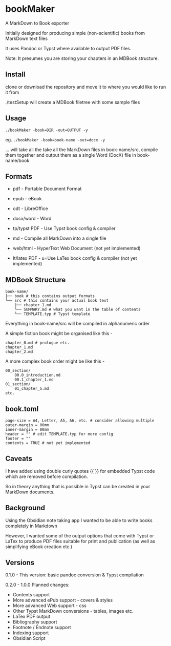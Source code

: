 # bookMaker
A MarkDown to Book exporter


Initially designed for producing simple (non-scientific) books from MarkDown text files

It uses Pandoc or Typst where available to output PDF files.

Note: It presumes you are storing your chapters in an MDBook structure.

## Install

clone or download the repository and move it to where you would like to run it from

./testSetup will create a MDBook filetree with some sample files

## Usage

`./bookMaker -book=DIR -out=OUTPUT -y`

eg. `./bookMaker -book=book-name -out=docx -y`

... will take all the take all the MarkDown files in book-name/src, compile them together and output them as a single Word (DocX) file in book-name/book

## Formats

* pdf - Portable Document Format
* epub - eBook
* odt - LibreOffice
* docx/word - Word
* tp/typst PDF - Use Typst book config & compiler
* md - Compile all MarkDown into a single file

* web/html - HyperText Web Document (not yet implemented)
* lt/latex PDF - u=Use LaTex book config & compiler (not yet implemented)

## MDBook Structure

```
book-name/
├── book # this contains output formats
└── src # this contains your actual book text
    ├── chapter_1.md
    └── SUMMARY.md # what you want in the table of contents
    └── TEMPLATE.typ # Typst template
```

Everything in book-name/src will be compiled in alphanumeric order

A simple fiction book might be organised like this -

```
chapter_0.md # prologue etc.
chapter_1.md
chapter_2.md
```

A more complex book order might be like this -

```
00_section/
    00.0_introduction.md
    00.1_chapter_1.md
01_section/
    01_chapter_5.md
etc.
```

## book.toml

```
page-size = A4, Letter, A5, A6, etc. # consider allowing multiple
outer-margin = 00mm
inner-margin = 00mm
header = "" # edit TEMPLATE.typ for more config
footer = ""
contents = TRUE # not yet implemented
```

## Caveats

I have added using double curly quotes {{ }} for embedded Typst code which are removed before compilation.

So in theory anything that is possible in Typst can be created in your MarkDown documents.

## Background

Using the Obsidian note taking app I wanted to be able to write books completely in Markdown

However, I wanted some of the output options that come with Typst or LaTex to produce PDF files suitable for print and publication (as well as simplifying eBook creation etc.)

## Versions

0.1.0 - This version: basic pandoc conversion & Typst compilation

0.2.0 - 1.0.0 Planned changes: 

* Contents support
* More advanced ePub support - covers & styles
* More advanced Web support - css
* Other Typst MarkDown conversions - tables, images etc.
* LaTex PDF output
* Bibliography support
* Footnote / Endnote support
* Indexing support
* Obsidian Script

